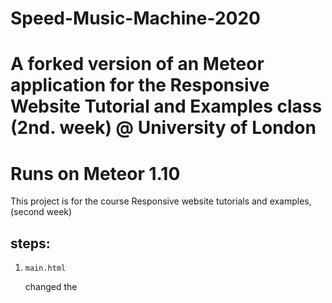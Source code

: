# Speed-Music-Machine-2020
# A forked version of an Meteor application for the Responsive Website Tutorial and Examples class (2nd. week) @ University of London
# Runs on Meteor 1.10

This project is for the course Responsive website tutorials and examples, (second week)

## steps:
1.  `main.html`

    changed the <title> 

2. `playground.js`

    created a 10 new Maxim () objects.
    loaded the song files with the newly created Maxim () object.
    added the stopOrPlay <song-name> function for each play/stop button.
    added the the playAll (), stopAll (), functions for the main button.
    added the setSpeed ​​() function for the slider.
    added template helpers for each song.
    added template event functions for each "play / stop" button.

3. `main.js`

    changed the names and values ​​for insert. All values ​​were set to 0 except the one for the slide which was 50. The reason for it 
    is so that the sounds do not turn on all at once after a reset of the collection.

4. `playground.html`

    added a row including a play / stop button for each song file.

5. `main.css`

    I made all the necessary changes to make the application to my liking.
    
 Sarah Mattar, thank you for your GitHub help

=======
